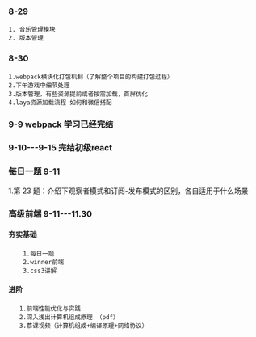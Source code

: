 
### 8-29
```
1. 音乐管理模块
2. 版本管理
```
### 8-30
```
1.webpack模块化打包机制（了解整个项目的构建打包过程）
2.下午游戏中细节处理
3.版本管理，有些资源提前或者按需加载，首屏优化
4.laya资源加载流程 如何和微信搭配
```
### 9-9 webpack 学习已经完结

### 9-10---9-15 完结初级react

### 每日一题 9-11
   1.第 23 题：介绍下观察者模式和订阅-发布模式的区别，各自适用于什么场景


### 高级前端 9-11---11.30
  #### 夯实基础
        1.每日一题
        2.winner前端
        3.css3讲解
  #### 进阶
       1.前端性能优化与实践
       2.深入浅出计算机组成原理 （pdf）
       3.慕课视频（计算机组成+编译原理+网络协议）




